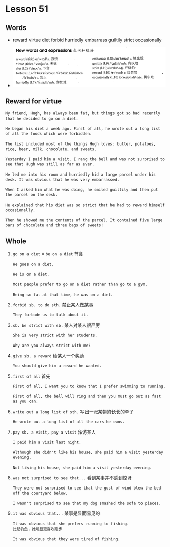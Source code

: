 # Lesson 51

## Words

- reward virtue diet forbid hurriedly embarrass guiltily strict occasionally

- ![Words](../../../Images/Part2/06/words-51.png)

## Reward for virtue

```
My friend, Hugh, has always been fat, but things got so bad recently that he decided to go on a diet.

He began his diet a week ago. First of all, he wrote out a long list of all the foods which were forbidden.

The list included most of the things Hugh loves: butter, potatoes, rice, beer, milk, chocolate, and sweets.

Yesterday I paid him a visit. I rang the bell and was not surprised to see that Hugh was still as far as ever.

He led me into his room and hurriedly hid a large parcel under his desk. It was obvious that he was very embarrassed.

When I asked him what he was doing, he smiled guiltily and then put the parcel on the desk.

He explained that his diet was so strict that he had to reward himself occasionally.

Then he showed me the contents of the parcel. It contained five large bars of chocolate and three bags of sweets!
```

## Whole

1. `go on a diet` = `be on a diet` 节食

   ```
   He goes on a diet.

   He is on a diet.

   Most people prefer to go on a diet rather than go to a gym.

   Being so fat at that time, he was on a diet.
   ```

2. `forbid sb. to do sth.` 禁止某人做某事

   ```
   They forbade us to talk about it.
   ```

3. `sb. be strict with sb.` 某人对某人很严厉

   ```
   She is very strict with her students.

   Why are you always strict with me?
   ```

4. `give sb. a reward` 给某人一个奖励

   ```
   You should give him a reward he wanted.
   ```

5. `first of all` 首先

   ```
   First of all, I want you to know that I prefer swimming to running.

   First of all, the bell will ring and then you must go out as fast as you can.
   ```

6. `write out a long list of sth.` 写出一张某物的长长的单子

   ```
   He wrote out a long list of all the cars he owns.
   ```

7. `pay sb. a visit`，`pay a visit` 拜访某人

   ```
   I paid him a visit last night.

   Although she didn't like his house, she paid him a visit yesterday evening.

   Not liking his house, she paid him a visit yesterday evening.
   ```

8. `was not surprised to see that...` 看到某事并不感到惊讶

   ```
   They were not surprised to see that the gust of wind blew the bed off the courtyard below.

   I wasn't surprised to see that my dog smashed the sofa to pieces.
   ```

9. `it was obvious that...` 某事是显而易见的

   ```
   It was obvious that she prefers running to fishing.
   比起钓鱼，她明显更喜欢跑步

   It was obvious that they were tired of fishing.
   ```
